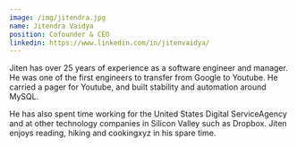 ```yaml
---
image: /img/jitendra.jpg
name: Jitendra Vaidya
position: Cofounder & CEO
linkedin: https://www.linkedin.com/in/jitenvaidya/
---
```


Jiten has over 25 years of experience as a software engineer and manager. He was one of the first engineers to transfer from Google to Youtube. He carried a pager for Youtube, and built stability and automation around MySQL. 

He has also spent time working for the United States Digital ServiceAgency and at other technology companies in Silicon Valley such as Dropbox. Jiten enjoys reading, hiking and cookingxyz in his spare time.

